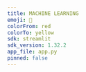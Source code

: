 ```yaml
---
title: MACHINE LEARNING
emoji: 🏃
colorFrom: red
colorTo: yellow
sdk: streamlit
sdk_version: 1.32.2
app_file: app.py
pinned: false
---
```


